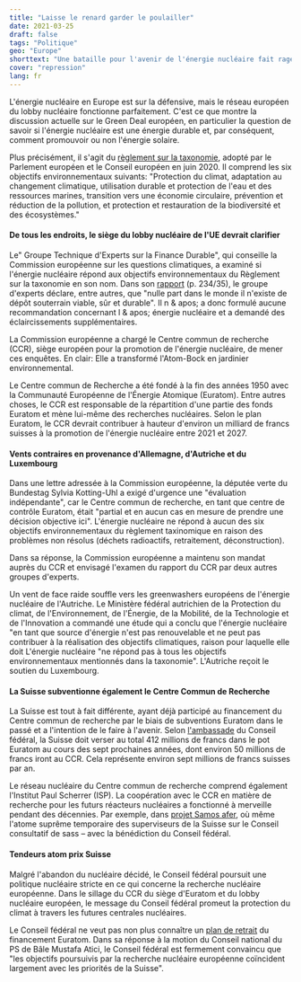 ```yaml
---
title: "Laisse le renard garder le poulailler"
date: 2021-03-25
draft: false
tags: "Politique"
geo: "Europe"
shorttext: "Une bataille pour l'avenir de l'énergie nucléaire fait rage dans les coulisses de l'UE à Bruxelles. La Suisse favorable au nucléaire est également impliquée."
cover: "repression"
lang: fr
---
```


L'énergie nucléaire en Europe est sur la défensive, mais le réseau européen du lobby nucléaire fonctionne parfaitement. C'est ce que montre la discussion actuelle sur le Green Deal européen, en particulier la question de savoir si l'énergie nucléaire est une énergie durable et, par conséquent, comment promouvoir ou non l'énergie solaire.

Plus précisément, il s'agit du [règlement sur la taxonomie](/static/downloads/CELEX_32020R0852_DE_TXT.pdf "Einrichtung eines Rahmens zur Erleichterung nachhaltiger Investitionen un"), adopté par le Parlement européen et le Conseil européen en juin 2020. Il comprend les six objectifs environnementaux suivants: "Protection du climat, adaptation au changement climatique, utilisation durable et protection de l'eau et des ressources marines, transition vers une économie circulaire, prévention et réduction de la pollution, et protection et restauration de la biodiversité et des écosystèmes."

#### De tous les endroits, le siège du lobby nucléaire de l'UE devrait clarifier

Le" Groupe Technique d'Experts sur la Finance Durable", qui conseille la Commission européenne sur les questions climatiques, a examiné si l'énergie nucléaire répond aux objectifs environnementaux du Règlement sur la taxonomie en son nom. Dans son [rapport](/static/downloads/190618-sustainable-finance-teg-report-taxonomy_en.pdf "Taxonomy Technical Report") (p. 234/35), le groupe d'experts déclare, entre autres, que "nulle part dans le monde il n'existe de dépôt souterrain viable, sûr et durable". Il n & apos; a donc formulé aucune recommandation concernant l & apos; énergie nucléaire et a demandé des éclaircissements supplémentaires.

La Commission européenne a chargé le Centre commun de recherche (CCR), siège européen pour la promotion de l'énergie nucléaire, de mener ces enquêtes. En clair: Elle a transformé l'Atom-Bock en jardinier environnemental.

Le Centre commun de Recherche a été fondé à la fin des années 1950 avec la Communauté Européenne de l'Énergie Atomique (Euratom). Entre autres choses, le CCR est responsable de la répartition d'une partie des fonds Euratom et mène lui-même des recherches nucléaires. Selon le plan Euratom, le CCR devrait contribuer à hauteur d'environ un milliard de francs suisses à la promotion de l'énergie nucléaire entre 2021 et 2027.

#### Vents contraires en provenance d'Allemagne, d'Autriche et du Luxembourg

Dans une lettre adressée à la Commission européenne, la députée verte du Bundestag Sylvia Kotting-Uhl a exigé d'urgence une "évaluation indépendante", car le Centre commun de recherche, en tant que centre de contrôle Euratom, était "partial et en aucun cas en mesure de prendre une décision objective ici". L'énergie nucléaire ne répond à aucun des six objectifs environnementaux du règlement taxinomique en raison des problèmes non résolus (déchets radioactifs, retraitement, déconstruction).

Dans sa réponse, la Commission européenne a maintenu son mandat auprès du CCR et envisagé l'examen du rapport du CCR par deux autres groupes d'experts.

Un vent de face raide souffle vers les greenwashers européens de l'énergie nucléaire de l'Autriche. Le Ministère fédéral autrichien de la Protection du climat, de l'Environnement, de l'Énergie, de la Mobilité, de la Technologie et de l'Innovation a commandé une étude qui a conclu que l'énergie nucléaire "en tant que source d'énergie n'est pas renouvelable et ne peut pas contribuer à la réalisation des objectifs climatiques, raison pour laquelle elle doit L'énergie nucléaire "ne répond pas à tous les objectifs environnementaux mentionnés dans la taxonomie". L'Autriche reçoit le soutien du Luxembourg.

#### La Suisse subventionne également le Centre Commun de Recherche

La Suisse est tout à fait différente, ayant déjà participé au financement du Centre commun de recherche par le biais de subventions Euratom dans le passé et a l'intention de le faire à l'avenir. Selon [l'ambassade](/static/downloads/fedlex-data-admin-ch-eli-fga-2020-1159-de-pdf-x.pdf "Botschaft zur Finanzierung der Schweizer Beteiligung an den Massnahmen der Europäischen Union im Bereich Forschung und Innovation in den Jahren 2021–2027") du Conseil fédéral, la Suisse doit verser au total 412 millions de francs dans le pot Euratom au cours des sept prochaines années, dont environ 50 millions de francs iront au CCR. Cela représente environ sept millions de francs suisses par an.

Le réseau nucléaire du Centre commun de recherche comprend également l'Institut Paul Scherrer (ISP). La coopération avec le CCR en matière de recherche pour les futurs réacteurs nucléaires a fonctionné à merveille pendant des décennies. Par exemple, dans [projet Samos afer](https://cordis.europa.eu/project/id/847527/de "Severe Accident Modeling and Safety Assessment for Fluid-fuel Energy Reactors"), où même l'atome suprême temporaire des superviseurs de la Suisse sur le Conseil consultatif de sass – avec la bénédiction du Conseil fédéral.

#### Tendeurs atom prix Suisse

Malgré l'abandon du nucléaire décidé, le Conseil fédéral poursuit une politique nucléaire stricte en ce qui concerne la recherche nucléaire européenne. Dans le sillage du CCR du siège d'Euratom et du lobby nucléaire européen, le message du Conseil fédéral promeut la protection du climat à travers les futures centrales nucléaires.

Le Conseil fédéral ne veut pas non plus connaître un [plan de retrait](https://www.parlament.ch/de/ratsbetrieb/suche-curia-vista/geschaeft?AffairId=20204396 "Ausstiegsplan aus internationalen Programmen zur Entwicklung neuer Atomreaktoren") du financement Euratom. Dans sa réponse à la motion du Conseil national du PS de Bâle Mustafa Atici, le Conseil fédéral est fermement convaincu que "les objectifs poursuivis par la recherche nucléaire européenne coïncident largement avec les priorités de la Suisse".
